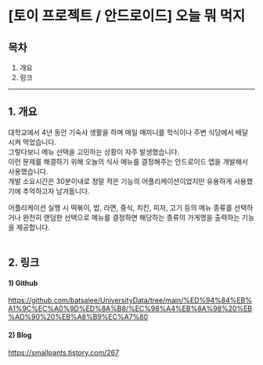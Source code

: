 # \[토이 프로젝트 / 안드로이드\] 오늘 뭐 먹지

## 목차

1. 개요
2. 링크

---
## 1. 개요

대학교에서 4년 동안 기숙사 생활을 하며 매일 매끼니를 학식이나 주변 식당에서 배달 시켜 먹었습니다.  
그렇다보니 메뉴 선택을 고민하는 상황이 자주 발생했습니다.  
이런 문제를 해결하기 위해 오늘의 식사 메뉴를 결정해주는 안드로이드 앱을 개발해서 사용했습니다.  
개발 소요시간은 30분이내로 정말 적은 기능의 어플리케이션이었지만 유용하게 사용했기에 추억하고자 남겨둡니다.  

어플리케이션 실행 시 떡볶이, 밥, 라면, 중식, 치킨, 피자, 고기 등의 메뉴 종류를 선택하거나 완전히 랜덤한 선택으로 메뉴를 결정하면 해당하는 종류의 가게명을 출력하는 기능을 제공합니다.  
</br>

## 2. 링크

#### 1) Github
https://github.com/batsalee/UniversityData/tree/main/%ED%94%84%EB%A1%9C%EC%A0%9D%ED%8A%B8/%EC%98%A4%EB%8A%98%20%EB%AD%90%20%EB%A8%B9%EC%A7%80

#### 2) Blog
https://smallpants.tistory.com/267
